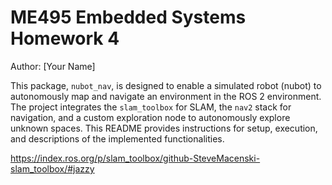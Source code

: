 # ME495 Embedded Systems Homework 4
Author: [Your Name]

This package, `nubot_nav`, is designed to enable a simulated robot (nubot) to autonomously map and navigate an environment in the ROS 2 environment. The project integrates the `slam_toolbox` for SLAM, the `nav2` stack for navigation, and a custom exploration node to autonomously explore unknown spaces. This README provides instructions for setup, execution, and descriptions of the implemented functionalities.


https://index.ros.org/p/slam_toolbox/github-SteveMacenski-slam_toolbox/#jazzy